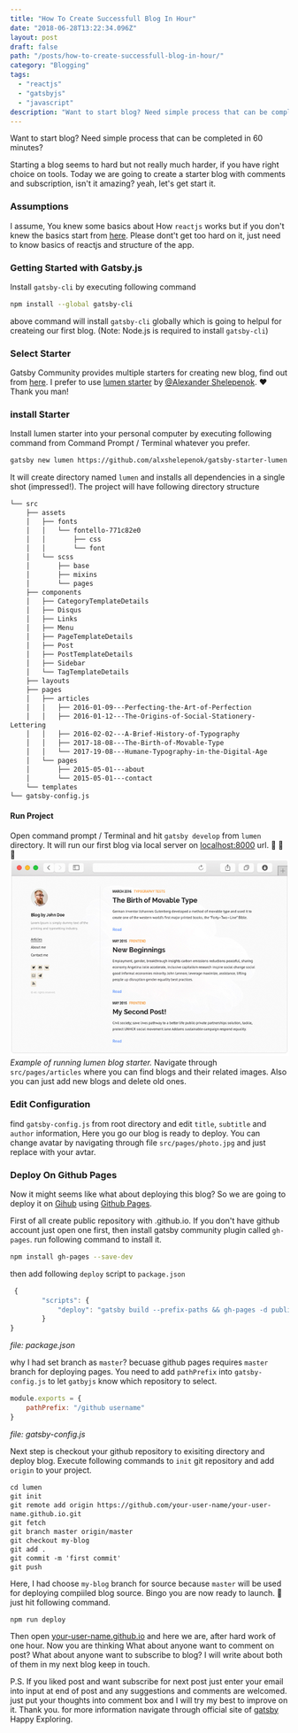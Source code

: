 ```yaml
---
title: "How To Create Successfull Blog In Hour"
date: "2018-06-28T13:22:34.096Z"
layout: post
draft: false
path: "/posts/how-to-create-successfull-blog-in-hour/"
category: "Blogging"
tags:
  - "reactjs"
  - "gatsbyjs"
  - "javascript"
description: "Want to start blog? Need simple process that can be completed in 60 minutes?"
---
```


Want to start blog?
Need simple process that can be completed in 60 minutes?

Starting a blog seems to hard but not really much harder, if you have right choice on tools. Today we are going to create a starter blog with comments and subscription, isn't it amazing? yeah, let's get start it.
### Assumptions 
I assume, You knew some basics about How `reactjs` works but if you don't knew the basics start from [here](https://reactjs.org/tutorial/tutorial.html). Please dont't get too hard on it, just need to know basics of reactjs and structure of the app.
### Getting Started with Gatsby.js 
Install `gatsby-cli` by executing following command
```sh
npm install --global gatsby-cli
```
above command will install `gatsby-cli` globally which is going to helpul for createing our first blog. (Note: Node.js is required to install `gatsby-cli`)
### Select Starter 
Gatsby Community provides multiple starters for creating new blog, find out from [here](https://www.gatsbyjs.org/docs/gatsby-starters/). I prefer to use [lumen starter](https://lumen.netlify.com/) by [@Alexander Shelepenok](https://github.com/alxshelepenok). ❤️ Thank you man!
### install Starter 
Install lumen starter into your personal computer by executing following command from Command Prompt / Terminal whatever you prefer.
```sh
gatsby new lumen https://github.com/alxshelepenok/gatsby-starter-lumen
```

It will create directory named `lumen` and installs all dependencies in a single shot (impressed!). The project will have following directory structure
```
└── src
    ├── assets
    │   ├── fonts
    │   │   └── fontello-771c82e0
    │   │       ├── css
    │   │       └── font
    │   └── scss
    │       ├── base
    │       ├── mixins
    │       └── pages
    ├── components
    │   ├── CategoryTemplateDetails
    │   ├── Disqus
    │   ├── Links
    │   ├── Menu
    │   ├── PageTemplateDetails
    │   ├── Post
    │   ├── PostTemplateDetails
    │   ├── Sidebar
    │   └── TagTemplateDetails
    ├── layouts
    ├── pages
    │   ├── articles
    │   │   ├── 2016-01-09---Perfecting-the-Art-of-Perfection
    │   │   ├── 2016-01-12---The-Origins-of-Social-Stationery-Lettering
    │   │   ├── 2016-02-02---A-Brief-History-of-Typography
    │   │   ├── 2017-18-08---The-Birth-of-Movable-Type
    │   │   └── 2017-19-08---Humane-Typography-in-the-Digital-Age
    │   └── pages
    │       ├── 2015-05-01---about
    │       └── 2015-05-01---contact
    └── templates
└── gatsby-config.js
```

#### Run Project
Open command prompt / Terminal and hit ``` gatsby develop ``` from `lumen` directory. It will run our first blog via local server on [localhost:8000](http://localhost:8000/) url. 🎉 🎉 🎉
![blog_layout.png](./blog_layout.png)
*Example of running lumen blog starter.*
Navigate through `src/pages/articles` where you can find blogs and their related images. Also you can just add new blogs and delete old ones.

### Edit Configuration
find `gatsby-config.js` from root directory and edit `title`, `subtitle` and `author` information, Here you go our blog is ready to deploy. You can change avatar by navigating through file `src/pages/photo.jpg` and just replace with your avtar.

### Deploy On Github Pages
Now it might seems like what about deploying this blog? So we are going to deploy it on [Gihub](https://github.com/) using [Github Pages](https://pages.github.com/).

First of all create public repository with <your user name>.github.io. If you don't have github account just open one first, then install gatsby community plugin called `gh-pages`. run following command to install it.
```sh
npm install gh-pages --save-dev
```
then add following `deploy` script to `package.json`

```javascript
 {
        "scripts": {
            "deploy": "gatsby build --prefix-paths && gh-pages -d public --branch master",
        }
}
```
*file: package.json*

why I had set branch as `master`? becuase github pages requires `master` branch for deploying pages. You need to add `pathPrefix` into `gatsby-config.js` to let `gatbyjs` know which repository to select.

```javascript
module.exports = {
    pathPrefix: "/github username"
}
```
*file: gatsby-config.js*

Next step is checkout your github repository to exisiting directory and deploy blog. Execute following commands to `init` git repository and add `origin` to your project.

```git
cd lumen
git init
git remote add origin https://github.com/your-user-name/your-user-name.github.io.git
git fetch
git branch master origin/master
git checkout my-blog
git add .
git commit -m 'first commit'
git push
```
Here, I had choose `my-blog` branch for source because `master` will be used for deploying compiiled blog source.
Bingo you are now ready to launch. 🚀 just hit following command.

```git
npm run deploy
```
Then open [your-user-name.github.io](http://your-user-name.github.io/) and here we are, after hard work of one hour.
Now you are thinking What about anyone want to comment on post? What about anyone want to subscribe to blog? I will write about both of them in my next blog keep in touch.

P.S. If you liked post and want subscribe for next post just enter your email into input at end of post and any suggestions and comments are welcomed. just put your thoughts into comment box and I will try my best to improve on it. Thank you. for more information navigate through official site of [gatsby](https://www.gatsbyjs.org/) Happy Exploring.









